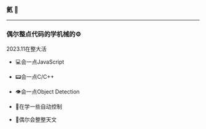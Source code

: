 ### 氦 👋
---
### 偶尔整点代码的学机械的⚙

 2023.11在整大活
- 💻会一点JavaScript
- 📟会一点C/C++
- 👁会一点Object Detection

- 📕在学一些自动控制
- 🔭偶尔会整整天文
